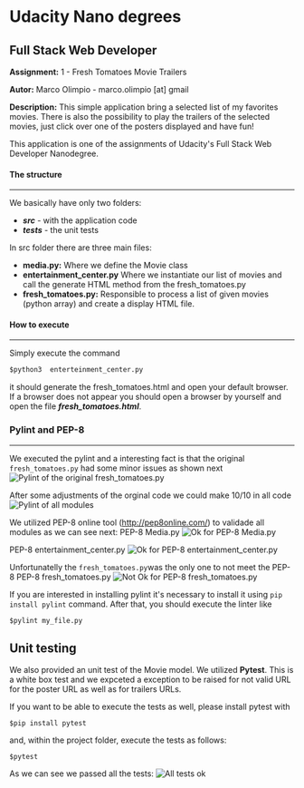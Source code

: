# Udacity Nano degrees
## Full Stack Web Developer

**Assignment:** 1 - Fresh Tomatoes Movie Trailers

**Autor:** Marco Olimpio - marco.olimpio [at] gmail

**Description:** This simple application bring a selected list of my 
favorites movies. There is also the possibility to play the trailers 
of the selected movies, just click over one of the posters displayed 
and have fun! 

This application is one of the assignments of Udacity's Full Stack Web 
Developer Nanodegree.

#### The structure 

---

We basically have only two folders:

- ***src*** - with the application code
- ***tests*** - the unit tests

In src folder there are three main files:
- **media.py:** Where we define the Movie class 
- **entertainment_center.py** Where we instantiate our list of movies 
and call the generate HTML method from the fresh_tomatoes.py
- **fresh_tomatoes.py:** Responsible to process a list of given movies 
(python array) and create a display HTML file.

 
#### How to execute

---

Simply execute the command

```python
$python3  enterteinment_center.py
``` 

it should generate the fresh_tomatoes.html and open your default browser. 
If a browser does not appear you should open a browser by yourself and open 
the file  ***fresh_tomatoes.html***. 


### Pylint and PEP-8

---
We executed the pylint and a interesting fact is that the original 
```fresh_tomatoes.py``` had some minor issues as shown next
![Pylint of the original fresh_tomatoes.py](/imgs/fresh_tomatoes_pylint_before.png "Pylint of the original fresh_tomatoes.py")

After some adjustments of the orginal code we could make 10/10 in all code
![Pylint of all modules](/imgs/pylint_all.png "Pylint of all modules")

We utilized PEP-8 online tool (http://pep8online.com/) to validade all modules as we can see next:
PEP-8 Media.py
![Ok for PEP-8 Media.py](/imgs/pep8_movie.png "Ok for PEP-8 Media.py")

PEP-8 entertainment_center.py
![Ok for PEP-8 entertainment_center.py](/imgs/pep8_entertainment.png "Ok for PEP-8 entertainment_center.py")

Unfortunatelly the ```fresh_tomatoes.py```was the only one to not meet the PEP-8 
PEP-8 fresh_tomatoes.py
![Not Ok for PEP-8 fresh_tomatoes.py](/imgs/pep8_fresh.png "Not Ok for PEP-8 fresh_tomatoes.py")

If you are interested in installing pylint it's necessary to install it using 
````pip install pylint````
command. After that, you should execute the linter like
```
$pylint my_file.py
```


## Unit testing


We also provided an unit test of the Movie model. We utilized **Pytest**. This is a white box test and we expceted
a exception to be raised for not valid URL for the poster URL as well as for trailers URLs.

If you want to be able to execute the tests as well, please install pytest with 
```
$pip install pytest
```
and, within the project folder, execute the tests as follows:
```
$pytest
```

As we can see we passed all the tests:
![All tests ok](/imgs/tests.png "All movie tests passed")
